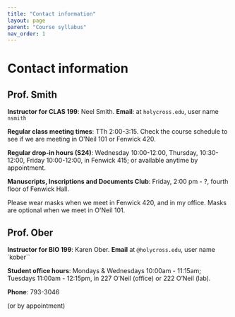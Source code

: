 ```yaml
---
title: "Contact information"
layout: page
parent: "Course syllabus"
nav_order: 1
---
```


# Contact information


## Prof. Smith

**Instructor for CLAS 199**: Neel Smith.  **Email**: at `holycross.edu`, user name `nsmith`
 
**Regular class meeting times**:  TTh 2:00-3:15. Check the course schedule to see if we are meeting in O'Neil 101 or Fenwick 420.

**Regular drop-in hours (S24)**:  Wednesday 10:00-12:00, Thursday, 10:30-12:00, Friday 10:00-12:00, in Fenwick 415; or available anytime by appointment.

**Manuscripts, Inscriptions and Documents Club**:  Friday, 2:00 pm - ?, fourth floor of Fenwick Hall.

Please wear masks when we meet in Fenwick 420, and in my office.  Masks are optional when we meet in O'Neil 101.

## Prof. Ober

**Instructor for BIO 199**: Karen Ober.  **Email** at `@holycross.edu`, user name `kober``

**Student office hours**: Mondays & Wednesdays 10:00am - 11:15am; Tuesdays 11:00am - 12:15pm, in 227 O’Neil (office) or 222 O’Neil (lab).

**Phone**:  793-3046



 



(or by appointment)

